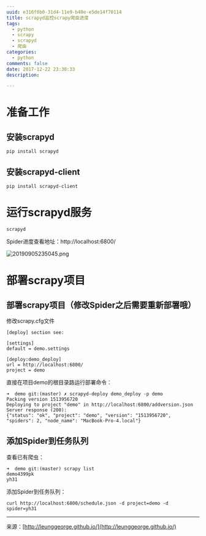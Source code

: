 ```yaml
---
uuid: e316f0b0-31d4-11e9-b40e-e5de14f70114
title: scrapyd监控scrapy爬虫进度
tags:
  - python
  - scrapy
  - scrapyd
  - 爬虫
categories:
  - python
comments: false
date: 2017-12-22 23:30:33
description:

---
```

# 准备工作
## 安装scrapyd
```
pip install scrapyd
```

## 安装scrapyd-client
```
pip install scrapyd-client
```


# 运行scrapyd服务

```
scrapyd
```

Spider进度查看地址：http://localhost:6800/

<!--more-->

![20190905235045.png](/images/20190905235045.png)

# 部署scrapy项目
## 部署scrapy项目（修改Spider之后需要重新部署哦）
修改scrapy.cfg文件

``` 
[deploy] section see:

[settings]
default = demo.settings

[deploy:demo_deploy]
url = http://localhost:6800/
project = demo

```

直接在项目demo的根目录路运行部署命令：

```
➜  demo git:(master) ✗ scrapyd-deploy demo_deploy -p demo
Packing version 1513956720
Deploying to project "demo" in http://localhost:6800/addversion.json
Server response (200):
{"status": "ok", "project": "demo", "version": "1513956720", "spiders": 2, "node_name": "MacBook-Pro-4.local"}
```


## 添加Spider到任务队列

查看已有爬虫：

```
➜  demo git:(master) scrapy list
demo4399pk
yh31
```

添加Spider到任务队列：

```
curl http://localhost:6800/schedule.json -d project=demo -d spider=yh31
```




---
<link rel="stylesheet" href="http://yandex.st/highlightjs/6.1/styles/default.min.css">
<script src="http://yandex.st/highlightjs/6.1/highlight.min.js"></script>
<script>
hljs.tabReplace = ' ';
hljs.initHighlightingOnLoad();
</script>


来源：[http://leunggeorge.github.io/](http://leunggeorge.github.io/)  
